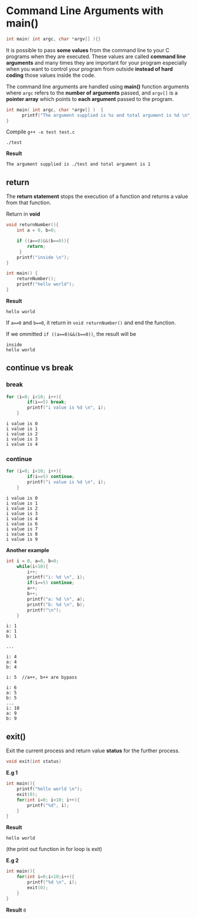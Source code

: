 # Command Line Arguments with main()

```c
int main( int argc, char *argv[] ){}
```

It is possible to pass **some values** from the command line to your C programs when they are executed. These values are called **command line arguments** and many times they are important for your program especially when you want to control your program from outside **instead of hard coding** those values inside the code.

The command line arguments are handled using **main()** function arguments where ``argc`` refers to the **number of arguments** passed, and ``argv[]`` is a **pointer array** which points to **each argument** passed to the program.

```c
int main( int argc, char *argv[] )  {
      printf("The argument supplied is %s and total argument is %d \n", argv[0], argc);
}
```

Compile ``g++ -o test test.c``

``./test``

**Result**

```
The argument supplied is ./test and total argument is 1 
```

## return

The **return statement** stops the execution of a function and returns a value from that function.

Return in **void**

```c
void returnNumber(){
	int a = 0, b=0;

	if ((a==0)&&(b==0)){
	 	return;
	 }
	printf("inside \n");
}

int main() {
	returnNumber();
	printf("hello world");
}
```

**Result**

```
hello world
```

If ``a==0`` and ``b==0``, it return in ``void returnNumber()`` and end the function.

If we ommitted ``if ((a==0)&&(b==0))``, the result will be

```
inside
hello world
```

## continue vs break

### break

```c
for (i=0; i<10; i++){
		if(i==5) break;
		printf("i value is %d \n", i);
	}
```

```
i value is 0 
i value is 1 
i value is 2 
i value is 3 
i value is 4 
```

### continue

```c
for (i=0; i<10; i++){
		if(i==5) continue;
		printf("i value is %d \n", i);
	}
```

```
i value is 0 
i value is 1 
i value is 2 
i value is 3 
i value is 4 
i value is 6 
i value is 7 
i value is 8 
i value is 9 
```

**Another example**

```c
int i = 0, a=0, b=0;
    while(i<10){
        i++;
        printf("i: %d \n", i);
		if(i==5) continue;
		a++;
		b++;
		printf("a: %d \n", a);
		printf("b: %d \n", b);
		printf("\n");
	}
```	

```
i: 1 
a: 1 
b: 1 

...

i: 4 
a: 4 
b: 4 

i: 5  //a++, b++ are bypass

i: 6 
a: 5 
b: 5 
...
i: 10 
a: 9 
b: 9 
```

## exit()

Exit the current process and return value **status** for the further process.

```c
void exit(int status) 
```
**E.g 1**

```c
int main(){
	printf("hello world \n");
	exit(0);
	for(int i=0; i<10; i++){
		printf("%d", i);
	}
}
```	

**Result**
```
hello world 
```
(the print out function in for loop is exit)

**E.g 2**

```c
int main(){
	for(int i=0;i<10;i++){
		printf("%d \n", i);
		exit(0);
	}
}
```

**Result** ``0``
